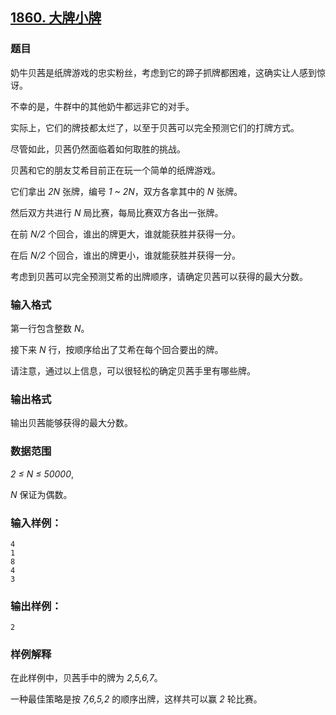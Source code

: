 ## [1860. 大牌小牌](https://www.acwing.com/problem/content/1862/)

### 题目

奶牛贝茜是纸牌游戏的忠实粉丝，考虑到它的蹄子抓牌都困难，这确实让人感到惊讶。

不幸的是，牛群中的其他奶牛都远非它的对手。

实际上，它们的牌技都太烂了，以至于贝茜可以完全预测它们的打牌方式。

尽管如此，贝茜仍然面临着如何取胜的挑战。

贝茜和它的朋友艾希目前正在玩一个简单的纸牌游戏。

它们拿出 *2N* 张牌，编号 *1 ~ 2N*，双方各拿其中的 *N* 张牌。

然后双方共进行 *N* 局比赛，每局比赛双方各出一张牌。

在前 *N/2* 个回合，谁出的牌更大，谁就能获胜并获得一分。

在后 *N/2* 个回合，谁出的牌更小，谁就能获胜并获得一分。

考虑到贝茜可以完全预测艾希的出牌顺序，请确定贝茜可以获得的最大分数。

### 输入格式

第一行包含整数 *N*。

接下来 *N* 行，按顺序给出了艾希在每个回合要出的牌。

请注意，通过以上信息，可以很轻松的确定贝茜手里有哪些牌。

### 输出格式

输出贝茜能够获得的最大分数。

### 数据范围

*2 ≤ N ≤ 50000*,

*N* 保证为偶数。

### 输入样例：

```
4
1
8
4
3
```

### 输出样例：

```
2
```

### 样例解释

在此样例中，贝茜手中的牌为 *2,5,6,7*。

一种最佳策略是按 *7,6,5,2* 的顺序出牌，这样共可以赢 *2* 轮比赛。
